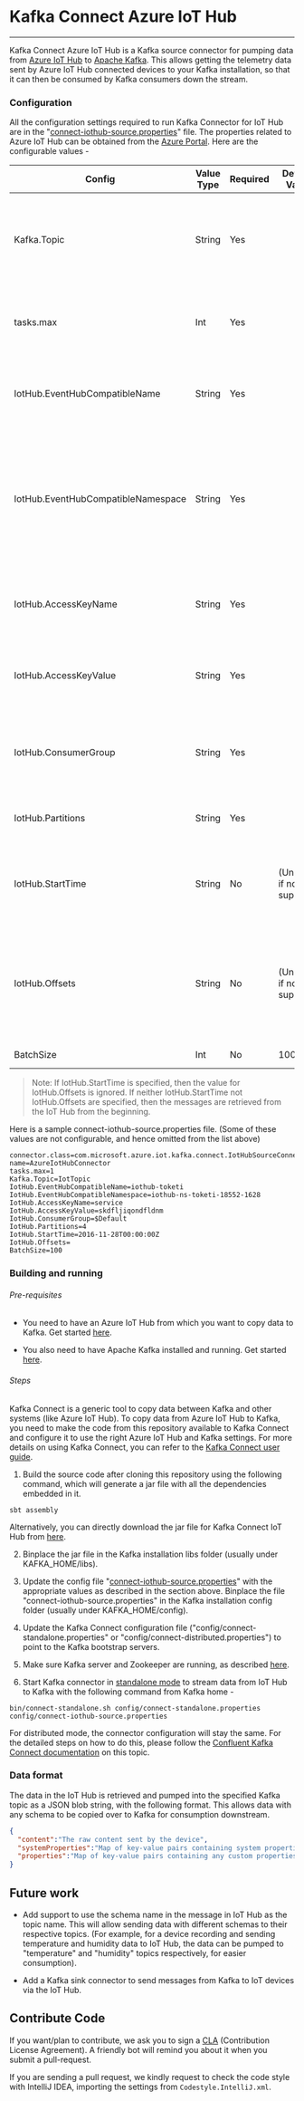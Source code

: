 # Kafka Connect Azure IoT Hub
________________________

Kafka Connect Azure IoT Hub is a Kafka source connector for  pumping data from
[Azure IoT Hub](https://azure.microsoft.com/en-us/services/iot-hub/) to [Apache Kafka](https://kafka.apache.org/). This
allows getting the telemetry data sent by Azure IoT Hub connected devices to your Kafka installation, so that it can
 then be consumed by Kafka consumers down the stream.

### Configuration

All the configuration settings required to run Kafka Connector for IoT Hub are in the
"[connect-iothub-source.properties](connect-iothub-source.properties)" file. The properties related to Azure IoT Hub can be obtained from the
[Azure Portal](https://portal.azure.com). Here are the configurable values -

| Config | Value Type | Required | Default Value | Description |
|-------------|-------------|-------------|-------------|----------------|
| Kafka.Topic | String | Yes |  | This is the topic to which the data will be written to. If the topic exists in Kafka, it will be used, else it will be created. To configure the topic properly (partitions, retention policy, etc.) please use the appropriate [Kafka tools](https://kafka.apache.org/documentation#quickstart_createtopic). |
| tasks.max | Int | Yes |  | Maximum number of tasks that should be created for this connector. More tasks means more parallelism. For optimal performance, this should equal the number of IoTHub partitions. |
| IotHub.EventHubCompatibleName | String | Yes |  | The EventHub compatible name for the IoT Hub. In the Azure Portal, you can find the value under to "IoT Hub" >> your hub >> "Messaging" >> "Event Hub-compatible name" |
| IotHub.EventHubCompatibleNamespace | String | Yes |  | The EventHub ccompatible namespace for the IoT Hub. In the Azure Portal, you can find the value under "IoT Hub" >> your hub > "Messaging" >> "Event Hub-compatible endpoint". Use only the name part. For example, for "sb://iothub-ns-toketi-1234-9876.servicebus.windows.net/", use "iothub-ns-toketi-1234-9876" |
| IotHub.AccessKeyName | String | Yes |  | The access key name for the IoT Hub. In the Azure Portal, you can find the value under "IoT Hub" >> your hub >> "Shared access policies". You can use the predefined value "service". |
| IotHub.AccessKeyValue | String | Yes |  | The access key for the IoT Hub. In the Azure Portal, you can find the value under "IoT Hub" >> your hub >> "Shared access policies" >> key name >> "Primary key" |
| IotHub.ConsumerGroup | String | Yes |  | The access key for the IoT Hub. In the Azure Portal, you can find the value under "IoT Hub" >> your hub > "Messaging" >> Consumer groups. You can use the $Default group or create a new one (recommended) |
| IotHub.Partitions | String | Yes |  | The access key for the IoT Hub. In the Azure Portal, navigate to "IoT Hub" >> your hub >> "Messaging" >> "Partitions". |
| IotHub.StartTime | String | No | (Unused if not supplied) | The time from which to start retrieving messages from IoT Hub. The value should be in UTC and in the format yyyy-mm-ddThh:mm:ssZ. This setting is mutually exclusive with IotHub.Offsets. |
| IotHub.Offsets | String | No | (Unused if not supplied) | The offsets for each IoT Hub partition from which to start retrieving messages from IoTHub, as a comma separated string. For example, for 4 partitions, the value would be something like "abc,lmn,pqr,xyz". This setting is mutually exclusive with IotHub.StartTime. |
| BatchSize | Int | No | 100 | The size of each batch for retrieving entries from IoT Hub. |

> Note: If IotHub.StartTime is specified, then the value for IotHub.Offsets is ignored.
> If neither IotHub.StartTime not IotHub.Offsets are specified, then the messages are retrieved from the IoT Hub from
the beginning.

Here is a sample connect-iothub-source.properties file. (Some of these values are not configurable, and hence omitted
  from the list above)
```
connector.class=com.microsoft.azure.iot.kafka.connect.IotHubSourceConnector
name=AzureIotHubConnector
tasks.max=1
Kafka.Topic=IotTopic
IotHub.EventHubCompatibleName=iothub-toketi
IotHub.EventHubCompatibleNamespace=iothub-ns-toketi-18552-1628
IotHub.AccessKeyName=service
IotHub.AccessKeyValue=skdfljiqondfldnm
IotHub.ConsumerGroup=$Default
IotHub.Partitions=4
IotHub.StartTime=2016-11-28T00:00:00Z
IotHub.Offsets=
BatchSize=100
```

### Building and running

###### Pre-requisites

* You need to have an Azure IoT Hub from which you want to copy data to Kafka. Get started
  [here](https://docs.microsoft.com/en-us/azure/iot-hub/).

* You also need to have Apache Kafka installed and running. Get started
[here](https://kafka.apache.org/documentation#quickstart).

###### Steps

Kafka Connect is a generic tool to copy data between Kafka and other systems (like Azure IoT Hub). To copy data from
Azure IoT Hub to Kafka, you need to make the code from this repository available to Kafka Connect and configure it to
use the right Azure IoT Hub and Kafka settings. For more details on using Kafka Connect, you can refer to the
[Kafka Connect user guide](http://docs.confluent.io/3.0.0/connect/userguide.html).

1. Build the source code after cloning this repository using the following command, which will generate a jar file with
all the dependencies embedded in it.
```
sbt assembly
```
Alternatively, you can directly download the jar file for Kafka Connect IoT Hub from [here](https://dl.bintray.com/microsoftazuretoketi/toketi-repo/com/microsoft/azure/iot/kafka-connect-iothub_2.11/0.5/kafka-connect-iothub-assembly_2.11-0.5.jar).

2. Binplace the jar file in the Kafka installation libs folder (usually under KAFKA_HOME/libs).

3. Update the config file "[connect-iothub-source.properties](connect-iothub-source.properties)" with the appropriate values as described in the section
above. Binplace the file "connect-iothub-source.properties" in the Kafka installation config folder (usually under
  KAFKA_HOME/config).

4. Update the Kafka Connect configuration file ("config/connect-standalone.properties" or
"config/connect-distributed.properties") to point to the Kafka bootstrap servers.

5. Make sure Kafka server and Zookeeper are running, as described
[here](https://kafka.apache.org/documentation#quickstart).

6. Start Kafka connector in
[standalone mode](http://docs.confluent.io/3.0.0/connect/userguide.html#standalone-worker-configuration) to stream data
from IoT Hub to Kafka with the following command from Kafka home -

```
bin/connect-standalone.sh config/connect-standalone.properties config/connect-iothub-source.properties
```
For distributed mode, the connector configuration will stay the same. For the detailed steps on how to do this, please
follow the
[Confluent Kafka Connect documentation](http://docs.confluent.io/3.0.0/connect/userguide.html#distributed-worker-configuration)
on this topic.

### Data format

The data in the IoT Hub is retrieved and pumped into the specified Kafka topic as a JSON blob string, with the following
 format. This allows data with any schema to be copied over to Kafka for consumption downstream.

```json
{
  "content":"The raw content sent by the device",
  "systemProperties":"Map of key-value pairs containing system properties",
  "properties":"Map of key-value pairs containing any custom properties set by the device"
}
```

## Future work

* Add support to use the schema name in the message in IoT Hub as the topic name. This will allow sending data with
different schemas to their respective topics. (For example, for a device recording and sending temperature and humidity
  data to IoT Hub, the data can be pumped to "temperature" and "humidity" topics respectively, for easier consumption).

* Add a Kafka sink connector to send messages from Kafka to IoT devices via the IoT Hub.

## Contribute Code

If you want/plan to contribute, we ask you to sign a [CLA](https://cla.microsoft.com/)
(Contribution License Agreement). A friendly bot will remind you about it when you submit
a pull-request.

If you are sending a pull request, we kindly request to check the code style with IntelliJ IDEA,
importing the settings from `Codestyle.IntelliJ.xml`.

